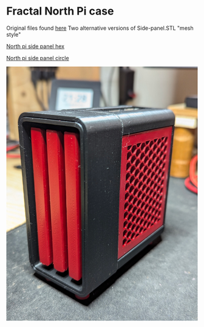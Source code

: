 # Fractal North Pi case

Original files found [here](https://www.fractal-design.com/north-pi-3d-files/)
Two alternative versions of Side-panel.STL "mesh style"

[North pi side panel hex](https://github.com/maxwen/3d-printinig/blob/main/North%20pi%20side%20panel%20hex.stl)

[North pi side panel circle](https://github.com/maxwen/3d-printinig/blob/main/North%20pi%20side%20panel%20circle.stl)

![alt text](https://github.com/maxwen/3d-printinig/blob/main/PXL_20240617_112616534.png)
